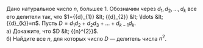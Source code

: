 Дано натуральное число $n$, большее 1. Обозначим через ${{d}_{1}},{{d}_{2}},\ldots ,{{d}_{k}}$ все его делители так, что $1={{d}_{1}} &lt; {{d}_{2}} &lt; \ldots  &lt; {{d}_{k}}=n$. Пусть $D={{d}_{1}}{{d}_{2}}+{{d}_{2}}{{d}_{3}}+\ldots +{{d}_{k-1}}{{d}_{k}}$.
<br>а) Докажите, что $D &lt; {{n}^{2}}$.
<br>б) Найдите все $n$, для которых число $D$ — делитель числа ${{n}^{2}}$.